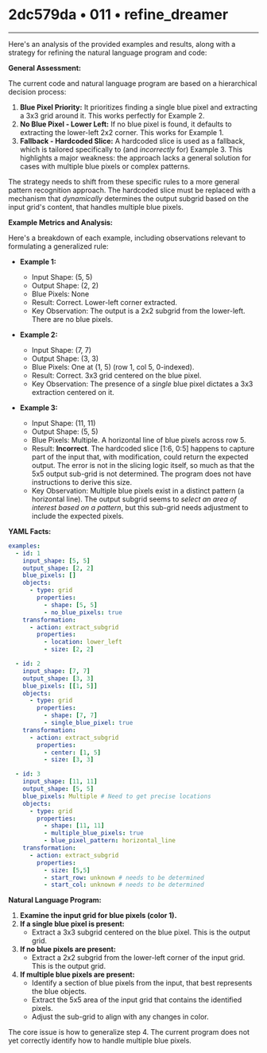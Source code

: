 # 2dc579da • 011 • refine_dreamer

---
Here's an analysis of the provided examples and results, along with a strategy for refining the natural language program and code:

**General Assessment:**

The current code and natural language program are based on a hierarchical decision process:

1. **Blue Pixel Priority:** It prioritizes finding a single blue pixel and extracting a 3x3 grid around it. This works perfectly for Example 2.
2. **No Blue Pixel - Lower Left:** If no blue pixel is found, it defaults to extracting the lower-left 2x2 corner. This works for Example 1.
3. **Fallback - Hardcoded Slice:**  A hardcoded slice is used as a fallback, which is tailored specifically to (and *incorrectly* for) Example 3.  This highlights a major weakness: the approach lacks a general solution for cases with multiple blue pixels or complex patterns.

The strategy needs to shift from these specific rules to a more general pattern recognition approach. The hardcoded slice must be replaced with a mechanism that *dynamically* determines the output subgrid based on the input grid's content, that handles multiple blue pixels.

**Example Metrics and Analysis:**

Here's a breakdown of each example, including observations relevant to formulating a generalized rule:

*   **Example 1:**
    *   Input Shape: (5, 5)
    *   Output Shape: (2, 2)
    *   Blue Pixels: None
    *   Result: Correct.  Lower-left corner extracted.
    *   Key Observation:  The output is a 2x2 subgrid from the lower-left. There are no blue pixels.

*   **Example 2:**
    *   Input Shape: (7, 7)
    *   Output Shape: (3, 3)
    *   Blue Pixels: One at (1, 5) (row 1, col 5, 0-indexed).
    *   Result: Correct. 3x3 grid centered on the blue pixel.
    *   Key Observation: The presence of a *single* blue pixel dictates a 3x3 extraction centered on it.

*   **Example 3:**
    *   Input Shape: (11, 11)
    *   Output Shape: (5, 5)
    *   Blue Pixels: Multiple. A horizontal line of blue pixels across row 5.
    *   Result: **Incorrect**. The hardcoded slice [1:6, 0:5] happens to capture part of the input that, with modification, could return the expected output. The error is not in the slicing logic itself, so much as that the 5x5 output sub-grid is not determined. The program does not have instructions to derive this size.
    *   Key Observation: Multiple blue pixels exist in a distinct pattern (a horizontal line). The output subgrid seems to *select an area of interest based on a pattern*, but this sub-grid needs adjustment to include the expected pixels.

**YAML Facts:**

```yaml
examples:
  - id: 1
    input_shape: [5, 5]
    output_shape: [2, 2]
    blue_pixels: []
    objects:
      - type: grid
        properties:
          - shape: [5, 5]
          - no_blue_pixels: true
    transformation:
      - action: extract_subgrid
        properties:
          - location: lower_left
          - size: [2, 2]

  - id: 2
    input_shape: [7, 7]
    output_shape: [3, 3]
    blue_pixels: [[1, 5]]
    objects:
      - type: grid
        properties:
          - shape: [7, 7]
          - single_blue_pixel: true
    transformation:
      - action: extract_subgrid
        properties:
          - center: [1, 5]
          - size: [3, 3]

  - id: 3
    input_shape: [11, 11]
    output_shape: [5, 5]
    blue_pixels: Multiple # Need to get precise locations
    objects:
      - type: grid
        properties:
          - shape: [11, 11]
          - multiple_blue_pixels: true
          - blue_pixel_pattern: horizontal_line
    transformation:
      - action: extract_subgrid
        properties:
          - size: [5,5]
          - start_row: unknown # needs to be determined
          - start_col: unknown # needs to be determined

```

**Natural Language Program:**

1.  **Examine the input grid for blue pixels (color 1).**
2.  **If a single blue pixel is present:**
    *   Extract a 3x3 subgrid centered on the blue pixel. This is the output grid.
3.  **If no blue pixels are present:**
    *   Extract a 2x2 subgrid from the lower-left corner of the input grid. This is the output grid.
4.  **If multiple blue pixels are present:**
    * Identify a section of blue pixels from the input, that best represents the blue objects.
    * Extract the 5x5 area of the input grid that contains the identified pixels.
    * Adjust the sub-grid to align with any changes in color.

The core issue is how to generalize step 4. The current program does not yet correctly identify how to handle multiple blue pixels.


